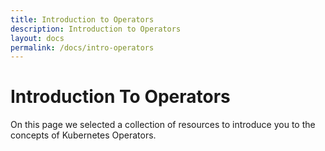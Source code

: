 ```yaml
---
title: Introduction to Operators
description: Introduction to Operators
layout: docs
permalink: /docs/intro-operators
---
```


# Introduction To Operators

On this page we selected a collection of resources to introduce you to the concepts of Kubernetes Operators.


